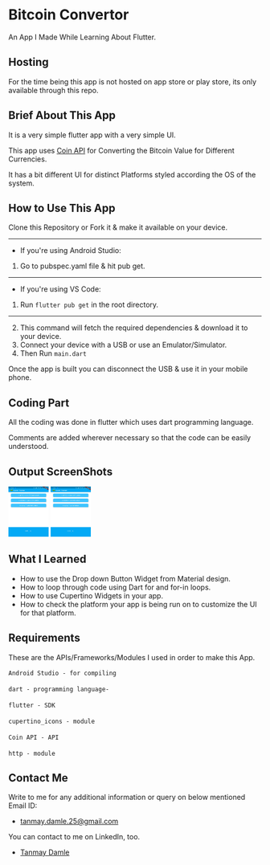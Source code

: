 
# Bitcoin Convertor

An App I Made While Learning About Flutter.

## Hosting

For the time being this app is not hosted on app store or play store, its only available through this repo.


## Brief About This App

It is a very simple flutter app with a very simple UI.


This app uses [Coin API](https://www.coinapi.io/) for Converting the Bitcoin Value for Different Currencies.

It has a bit different UI for distinct Platforms styled according the OS of the system.


## How to Use This App

Clone this Repository or Fork it & make it available on your device.
***
* If you're using Android Studio:

1. Go to pubspec.yaml file & hit pub get.

***

* If you're using VS Code:

1. Run ``` flutter pub get ``` in the root directory.

***

2. This command will fetch the required dependencies & download it to your device.
3. Connect your device with a USB or use an Emulator/Simulator.
4. Then Run ``` main.dart ```

Once the app is built you can disconnect the USB & use it in your mobile phone.

## Coding Part

All the coding was done in flutter which uses dart programming language.

Comments are added wherever necessary so that the code can be easily understood.

## Output ScreenShots

<img src = "https://github.com/damletanmay/Bitcoin-Convertor/blob/master/output/1.jpg" height=100 width=80>
<img src = "https://github.com/damletanmay/Bitcoin-Convertor/blob/master/output/2.jpg" height=100 width=80 >

## What I Learned

- How to use the Drop down Button Widget from Material design.
- How to loop through code using Dart for and for-in loops.
- How to use Cupertino Widgets in your app.
- How to check the platform your app is being run on to customize the UI for that platform.

## Requirements

These are the APIs/Frameworks/Modules I used in order to make this App.

```
Android Studio - for compiling

dart - programming language-

flutter - SDK

cupertino_icons - module

Coin API - API

http - module

```


## Contact Me

Write to me for any additional information or query on below mentioned Email ID:

* tanmay.damle.25@gmail.com


You can contact to me on LinkedIn, too.

* [Tanmay Damle](https://www.linkedin.com/in/tanmay-damle-924839190/)

